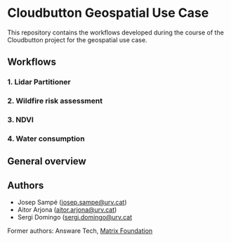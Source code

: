 # Cloudbutton Geospatial Use Case

This repository contains the workflows developed during the course of the Cloudbutton project for the geospatial use case.

## Workflows

### 1. Lidar Partitioner

### 2. Wildfire risk assessment

### 3. NDVI

### 4. Water consumption

## General overview

## Authors

- Josep Sampé (josep.sampe@urv.cat)
- Aitor Arjona (aitor.arjona@urv.cat)
- Sergi Domingo (sergi.domingo@urv.cat

Former authors: Answare Tech, [Matrix Foundation](https://fundacionmatrix.es/)



